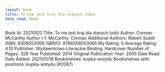 ```yaml
---
layout: book
title: To nie jest kraj dla starych ludzi
date_read: None
---
```


Book Id: 25210512
Title: To nie jest kraj dla starych ludzi
Author: Cormac McCarthy
Author l-f: McCarthy, Cormac
Additional Authors: Robert Sudół
ISBN: 8308053068
ISBN13: 9788308053065
My Rating: 0
Average Rating: 4.10
Publisher: Wydawnictwo Literackie
Binding: Hardcover
Number of Pages: 328
Year Published: 2014
Original Publication Year: 2005
Date Read: 
Date Added: 2021/01/18
Bookshelves: kupka-wstydu
Bookshelves with positions: kupka-wstydu (#2087)

